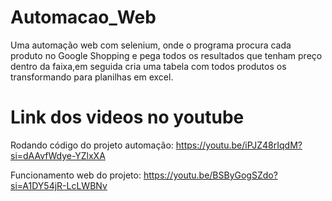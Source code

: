 # Automacao_Web
Uma automação web com selenium, onde o programa procura cada produto no Google Shopping e pega todos os resultados que tenham preço dentro da faixa,em seguida cria uma tabela com todos produtos os transformando para planilhas em excel.

# Link dos videos no youtube
Rodando código do projeto automação: https://youtu.be/iPJZ48rIqdM?si=dAAvfWdye-YZlxXA

Funcionamento web do projeto: https://youtu.be/BSByGogSZdo?si=A1DY54jR-LcLWBNv
